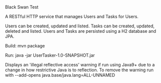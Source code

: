 Black Swan Test

A RESTful HTTP service that manages Users and Tasks for Users.

Users can be created, updated and listed. Tasks can be created, updated, deleted and listed.
Users and Tasks are persisted using a H2 database and JPA.

Build: mvn package

Run: java -jar UserTasker-1.0-SNAPSHOT.jar

Displays an 'illegal reflective access' warning if run using Java9+ due to a change in how restrictive Java is to reflection.
To remove the warning run with --add-opens java.base/java.lang=ALL-UNNAMED